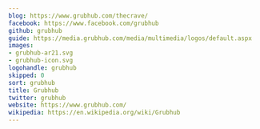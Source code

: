 ```yaml
---
blog: https://www.grubhub.com/thecrave/
facebook: https://www.facebook.com/grubhub
github: grubhub
guide: https://media.grubhub.com/media/multimedia/logos/default.aspx
images:
- grubhub-ar21.svg
- grubhub-icon.svg
logohandle: grubhub
skipped: 0
sort: grubhub
title: Grubhub
twitter: grubhub
website: https://www.grubhub.com/
wikipedia: https://en.wikipedia.org/wiki/Grubhub
---
```

